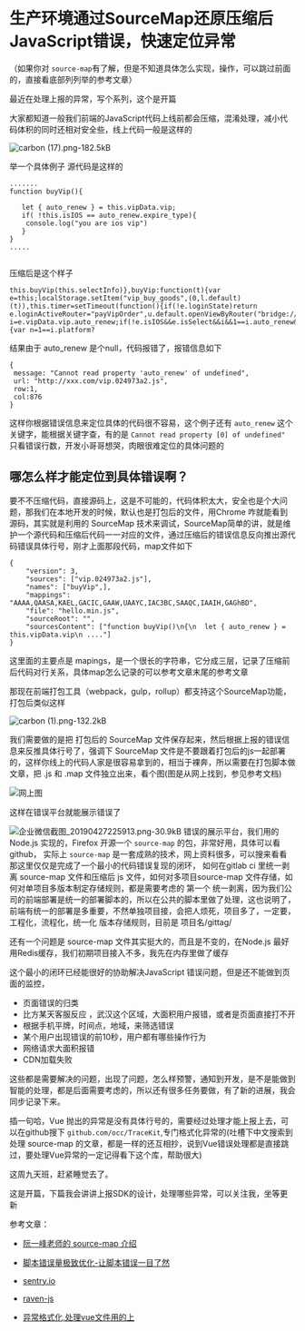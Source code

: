 # 生产环境通过SourceMap还原压缩后JavaScript错误，快速定位异常


（如果你对 `source-map`有了解，但是不知道具体怎么实现，操作，可以跳过前面的，直接看底部列列举的参考文章）

最近在处理上报的异常，写个系列，这个是开篇

大家都知道一般我们前端的JavaScript代码上线前都会压缩，混淆处理，减小代码体积的同时还相对安全些，线上代码一般是这样的

![carbon (17).png-182.5kB][1]

举一个具体例子
源代码是这样的
```
.......
function buyVip(){
    
   let { auto_renew } = this.vipData.vip;
   if( !this.isIOS == auto_renew.expire_type){
    console.log("you are ios vip")
   }    
}
.....
   
```
压缩后是这个样子

```
this.buyVip(this.selectInfo)},buyVip:function(t){var e=this;localStorage.setItem("vip_buy_goods",(0,l.default)(t)),this.timer=setTimeout(function(){if(!e.loginState)return e.loginActiveRouter="payVipOrder",u.default.openViewByRouter("bridge://user/login"),!1;var i=e.vipData.vip.auto_renew;if(!e.isIOS&&e.isSelect&&i&&1==i.auto_renew&&t.expire_type==i.expire_type&&t.expire_val==i.expire_val){var n=1==i.platform?
```
结果由于 auto_renew 是个null，代码报错了，报错信息如下
```
{
 message: "Cannot read property 'auto_renew' of undefined",
 url: "http://xxx.com/vip.024973a2.js",
 row:1,
 col:876
}
```
这样你根据错误信息来定位具体的代码很不容易，这个例子还有 `auto_renew` 这个关键字，能根据关键字查，有的是 `Cannot read property [0] of undefined" ` 只看错误行数，开发小哥哥想哭，肉眼很难定位的具体问题的

## 哪怎么样才能定位到具体错误啊？

要不不压缩代码，直接源码上，这是不可能的，代码体积太大，安全也是个大问题，那我们在本地开发的时候，默认也是打包后的文件，用Chrome 咋就能看到源码，其实就是利用的 SourceMap 技术来调试，SourceMap简单的讲，就是维护一个源代码和压缩后代码一一对应的文件，通过压缩后的错误信息反向推出源代码错误具体行号，刚才上面那段代码，map文件如下
```
{
    "version": 3,
    "sources": ["vip.024973a2.js"],
    "names": ["buyVip",],
    "mappings": "AAAA,QAASA,KAEL,GACIC,GAAW,UAAYC,IAC3BC,SAAQC,IAAIH,GAGhBD",
    "file": "hello.min.js",
    "sourceRoot": "",
    "sourcesContent": ["function buyVip()\n{\n  let { auto_renew } = this.vipData.vip\n ...."]
}
```
这里面的主要点是 mapings，是一个很长的字符串，它分成三层，记录了压缩前后代码对行关系，具体map怎么记录的可以参考文章末尾的参考文章

那现在前端打包工具（webpack，gulp，rollup）都支持这个SourceMap功能，打包后类似这样

![carbon (1).png-132.2kB][2]

我们需要做的是把 打包后的 SourceMap 文件保存起来，然后根据上报的错误信息来反推具体行号了，强调下 SourceMap 文件是不要跟着打包后的js一起部署的，这样你线上的代码人家是很容易拿到的，相当于裸奔，所以需要在打包脚本做文章，把 .js 和 .map 文件独立出来，看个图(图是从网上找到，参见参考文档)

![网上图][3]

这样在错误平台就能展示错误了

![企业微信截图_20190427225913.png-30.9kB][4]
错误的展示平台，我们用的 Node.js 实现的，Firefox 开源一个 `source-map` 的包，非常好用，具体可以看github，
实际上 `source-map` 是一套成熟的技术，网上资料很多，可以搜来看看
那这里仅仅是完成了一个最小的代码错误复现的闭环，
如何在gitlab ci 里统一剥离 source-map 文件和压缩后 js 文件，如何对多项目source-map 文件存储，如何对单项目多版本制定存储规则，都是需要考虑的
第一个 统一剥离，因为我们公司的前端部署是统一的部署脚本的，所以在公共的脚本里做了处理，这也说明了，前端有统一的部署是多重要，不然单独项目接，会把人烦死，项目多了，一定要，工程化，流程化，统一化
版本存储规则，目前是 项目名/gittag/

还有一个问题是 source-map 文件其实挺大的，而且是不变的，在Node.js 最好用Redis缓存，我们初期项目接入不多，我先在内存里做了缓存

这个最小的闭环已经能很好的协助解决JavaScript 错误问题，但是还不能做到页面的监控，
 - 页面错误的归类
 - 比方某天客服反应 ，武汉这个区域，大面积用户报错，或者是页面直接打不开
 - 根据手机平牌，时间点，地域，来筛选错误
 - 某个用户出现错误的前10秒，用户都有哪些操作行为
 - 网络请求大面积报错
 - CDN加载失败
 
这些都是需要解决的问题，出现了问题，怎么样预警，通知到开发，是不是能做到智能的处理，都是后面需要考虑的，所以还有很多任务要做，有了新的进展，我会同步记录下来。

插一句哈，Vue 抛出的异常是没有具体行号的，需要经过处理才能上报上去，可以在github搜下 `github.com/occ/TraceKit`,专门格式化异常的(吐槽下中文搜索到 处理 source-map 的文章，都是一样的还互相抄，说到Vue错误处理都是直接跳过，要处理Vue异常的一定记得看下这个库，帮助很大)

这周九天班，赶紧睡觉去了。

这是开篇，下篇我会讲讲上报SDK的设计，处理哪些异常，可以关注我，坐等更新

参考文章：

- [阮一峰老师的 source-map 介绍][5]
- [脚本错误量极致优化-让脚本错误一目了然 ][6]
- [sentry.io][7]
- [raven-js][8]
- [异常格式化,处理vue文件用的上][9]


  [1]: https://user-gold-cdn.xitu.io/2019/4/27/16a5f838428736a8?w=2048&h=546&f=png&s=186876
  [2]: https://user-gold-cdn.xitu.io/2019/4/27/16a5f838460b78ca?w=1400&h=784&f=png&s=135409
  [3]: https://user-gold-cdn.xitu.io/2019/4/27/16a5f8383df70b2a?w=1045&h=826&f=jpeg&s=73638
  [4]: https://user-gold-cdn.xitu.io/2019/4/27/16a5f8383f2e53f1?w=1203&h=497&f=png&s=31652
  [5]: http://www.ruanyifeng.com/blog/2013/01/javascript_source_map.html
  [6]: https://github.com/joeyguo/blog/issues/14
  [7]: https://sentry.io/organizations
  [8]: https://github.com/getsentry/sentry-javascript
  [9]: https://github.com/occ/TraceKit